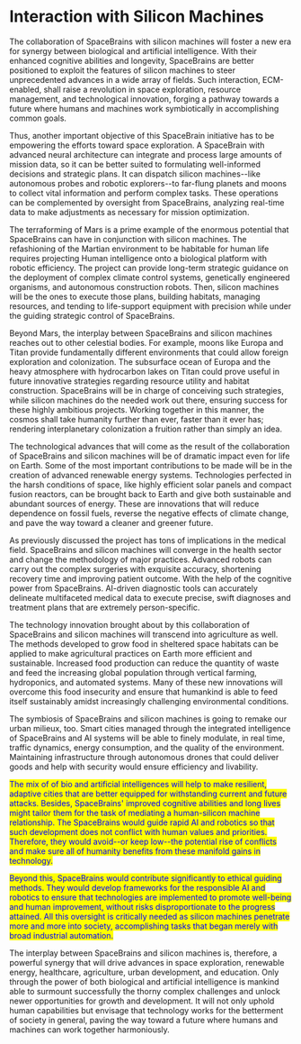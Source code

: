 # Interaction with Silicon Machines

The collaboration of SpaceBrains with silicon machines will foster a new era for synergy between biological and artificial intelligence. With their enhanced cognitive abilities and longevity, SpaceBrains are better positioned to exploit the features of silicon machines to steer unprecedented advances in a wide array of fields. Such interaction, ECM-enabled, shall raise a revolution in space exploration, resource management, and technological innovation, forging a pathway towards a future where humans and machines work symbiotically in accomplishing common goals.&#x20;

Thus, another important objective of this SpaceBrain initiative has to be empowering the efforts toward space exploration. A SpaceBrain with advanced neural architecture can integrate and process large amounts of mission data, so it can be better suited to formulating well-informed decisions and strategic plans. It can dispatch silicon machines--like autonomous probes and robotic explorers--to far-flung planets and moons to collect vital information and perform complex tasks. These operations can be complemented by oversight from SpaceBrains, analyzing real-time data to make adjustments as necessary for mission optimization.

The terraforming of Mars is a prime example of the enormous potential that SpaceBrains can have in conjunction with silicon machines. The refashioning of the Martian environment to be habitable for human life requires projecting Human intelligence onto a biological platform with robotic efficiency. The project can provide long-term strategic guidance on the deployment of complex climate control systems, genetically engineered organisms, and autonomous construction robots. Then, silicon machines will be the ones to execute those plans, building habitats, managing resources, and tending to life-support equipment with precision while under the guiding strategic control of SpaceBrains.

Beyond Mars, the interplay between SpaceBrains and silicon machines reaches out to other celestial bodies. For example, moons like Europa and Titan provide fundamentally different environments that could allow foreign exploration and colonization. The subsurface ocean of Europa and the heavy atmosphere with hydrocarbon lakes on Titan could prove useful in future innovative strategies regarding resource utility and habitat construction. SpaceBrains will be in charge of conceiving such strategies, while silicon machines do the needed work out there, ensuring success for these highly ambitious projects. Working together in this manner, the cosmos shall take humanity further than ever, faster than it ever has; rendering interplanetary colonization a fruition rather than simply an idea.

The technological advances that will come as the result of the collaboration of SpaceBrains and silicon machines will be of dramatic impact even for life on Earth. Some of the most important contributions to be made will be in the creation of advanced renewable energy systems. Technologies perfected in the harsh conditions of space, like highly efficient solar panels and compact fusion reactors, can be brought back to Earth and give both sustainable and abundant sources of energy. These are innovations that will reduce dependence on fossil fuels, reverse the negative effects of climate change, and pave the way toward a cleaner and greener future.&#x20;

As previously discussed the project has tons of implications in the medical field. SpaceBrains and silicon machines will converge in the health sector and change the methodology of major practices. Advanced robots can carry out the complex surgeries with exquisite accuracy, shortening recovery time and improving patient outcome. With the help of the cognitive power from SpaceBrains. AI-driven diagnostic tools can accurately delineate multifaceted medical data to execute precise, swift diagnoses and treatment plans that are extremely person-specific.

The technology innovation brought about by this collaboration of SpaceBrains and silicon machines will transcend into agriculture as well. The methods developed to grow food in sheltered space habitats can be applied to make agricultural practices on Earth more efficient and sustainable. Increased food production can reduce the quantity of waste and feed the increasing global population through vertical farming, hydroponics, and automated systems. Many of these new innovations will overcome this food insecurity and ensure that humankind is able to feed itself sustainably amidst increasingly challenging environmental conditions.&#x20;

The symbiosis of SpaceBrains and silicon machines is going to remake our urban milieux, too. Smart cities managed through the integrated intelligence of SpaceBrains and AI systems will be able to finely modulate, in real time, traffic dynamics, energy consumption, and the quality of the environment. Maintaining infrastructure through autonomous drones that could deliver goods and help with security would ensure efficiency and livability.

<mark style="color:blue;">The mix of of bio and artificial intelligences will help to make resilient, adaptive cities that are better equipped for withstanding current and future attacks. Besides, SpaceBrains' improved cognitive abilities and long lives might tailor them for the task of mediating a human-silicon machine relationship. The SpaceBrains would guide rapid AI and robotics so that such development does not conflict with human values and priorities. Therefore, they would avoid--or keep low--the potential rise of conflicts and make sure all of humanity benefits from these manifold gains in technology.</mark>&#x20;

<mark style="color:blue;">Beyond this, SpaceBrains would contribute significantly to ethical guiding methods. They would develop frameworks for the responsible AI and robotics to ensure that technologies are implemented to promote well-being and human improvement, without risks disproportionate to the progress attained. All this oversight is critically needed as silicon machines penetrate more and more into society, accomplishing tasks that began merely with broad industrial automation.</mark>&#x20;

The interplay between SpaceBrains and silicon machines is, therefore, a powerful synergy that will drive advances in space exploration, renewable energy, healthcare, agriculture, urban development, and education. Only through the power of both biological and artificial intelligence is mankind able to surmount successfully the thorny complex challenges and unlock newer opportunities for growth and development. It will not only uphold human capabilities but envisage that technology works for the betterment of society in general, paving the way toward a future where humans and machines can work together harmoniously.

